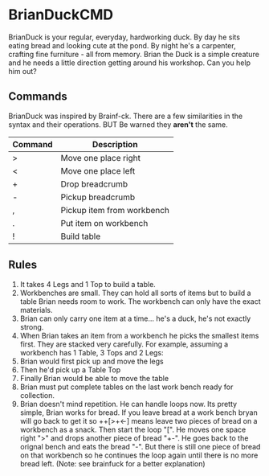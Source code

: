# BrianDuckCMD
BrianDuck is your regular, everyday, hardworking duck.  By day he sits eating bread and looking cute at the pond.  By night he's a carpenter, crafting fine furniture - all from memory.  Brian the Duck is a simple creature and he needs a little direction getting around his workshop.  Can you help him out?

## Commands
BrianDuck was inspired by Brainf-ck.  There are a few similarities in the syntax and their operations.  BUT Be warned they **aren't** the same.

Command | Description |
--- | --- |
> | Move one place right
< | Move one place left
+ | Drop breadcrumb 
- | Pickup breadcrumb
, | Pickup item from workbench
. | Put item on workbench
! | Build table

## Rules
1. It takes 4 Legs and 1 Top to build a table.
2. Workbenches are small.   They can hold all sorts of items but to build a table Brian needs room to work.  The workbench can only have the exact materials.
3. Brian can only carry one item at a time... he's a duck, he's not exactly strong.
4. When Brian takes an item from a workbench he picks the smallest items first.  They are stacked very carefully.  For example, assuming  a workbench has 1 Table, 3 Tops and 2 Legs:
  1.  Brian would first pick up and move the legs
  2. Then he'd pick up a Table Top
  3. Finally Brian would be able to move the table
5. Brian must put complete tables on the last work bench ready for collection.
6. Brian doesn't mind repetition.  He can handle loops now.  Its pretty simple, Brian works for bread.  If you leave bread at a work bench bryan will go back to get it so ++[>+<-] means leave two pieces of bread on a workbench as a snack.  Then start the loop "[".  He moves one space right ">" and drops another piece of bread "+-". He goes back to the orignal bench and eats the bread "-".  But there is still one piece of bread on that workbench so he continues the loop again until there is no more bread left.  (Note: see brainfuck for a better explanation)
